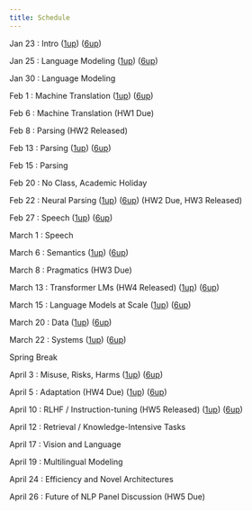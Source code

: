 ```yaml
---
title: Schedule
---
```


Jan 23
: Intro ([1up](slides/cs288-sp23-introduction.pdf)) ([6up](slides/cs288-sp23-introduction-6up.pdf))

Jan 25
: Language Modeling ([1up](slides/cs288-sp23-language-modeling.pdf)) ([6up](slides/cs288-sp23-language-modeling-6up.pdf))


Jan 30 
: Language Modeling

Feb 1 
: Machine Translation ([1up](slides/cs288-sp23-machine-translation.pdf)) ([6up](slides/cs288-sp23-machine-translation-6up.pdf))


Feb 6
: Machine Translation (HW1 Due)

Feb 8
: Parsing (HW2 Released)

Feb 13
: Parsing ([1up](slides/cs288-sp23-parsing.pdf)) ([6up](slides/cs288-sp23-parsing-6up.pdf))


Feb 15
: Parsing 

Feb 20 
: No Class, Academic Holiday  

Feb 22
: Neural Parsing ([1up](slides/cs288-sp23-neural-parsing.pdf)) ([6up](slides/cs288-sp23-neural-parsing-6up.pdf))
(HW2 Due, HW3 Released)

Feb 27
: Speech  ([1up](slides/cs288-sp23-speech.pdf)) ([6up](slides/cs288-sp23-speech-6up.pdf))

March 1
: Speech  

March 6
: Semantics ([1up](slides/cs288-sp23-semantics.pdf)) ([6up](slides/cs288-sp23-semantics-6up.pdf))

 
March 8
: Pragmatics (HW3 Due) 

March 13
: Transformer LMs (HW4 Released)  ([1up](slides/cs288-sp23-llm-overview.pdf)) ([6up](slides/cs288-sp23-llm-overview-6up.pdf))


March 15
: Language Models at Scale ([1up](slides/cs288-sp23-existing-llms.pdf)) ([6up](slides/cs288-sp23-existing-llms-6up.pdf))



March 20
: Data ([1up](slides/cs288-sp23-llm-data.pdf)) ([6up](slides/cs288-sp23-llm-data-6up.pdf))

March 22
: Systems ([1up](slides/cs288-sp23-scaling-llms.pdf)) ([6up](slides/cs288-sp23-scaling-llms-6up.pdf))


Spring Break

April 3 
: Misuse, Risks, Harms ([1up](slides/cs288-sp23-harms.pdf)) ([6up](slides/cs288-sp23-harms-6up.pdf))

April 5
: Adaptation (HW4 Due)  ([1up](slides/cs288-sp23-adaptation.pdf)) ([6up](slides/cs288-sp23-adaptation-6up.pdf))


April 10
: RLHF / Instruction-tuning (HW5 Released)  ([1up](slides/cs288-sp23-rlhf.pdf)) ([6up](slides/cs288-sp23-rlhf-6up.pdf))


April 12
: Retrieval / Knowledge-Intensive Tasks

April 17
: Vision and Language

April 19
: Multilingual Modeling 

April 24
: Efficiency and Novel Architectures

April 26
: Future of NLP Panel Discussion (HW5 Due)

